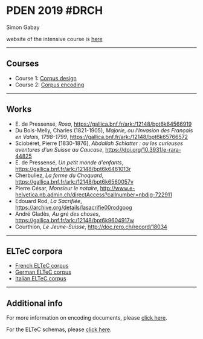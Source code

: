 # PDEN 2019 \#DRCH

Simon Gabay

website of the intensive course is [here](https://www.unil.ch/doc-digitalstudies/home/menuinst/activites-du-programme/distant-reading-tools-and-methods.html)

---
## Courses
* Course 1: [Corpus design](https://github.com/gabays/Cours_Basel_2019/blob/master/Corpus_design/Corpus_design.md)
* Course 2: [Corpus encoding](https://github.com/gabays/Cours_Basel_2019/blob/master/Corpus_Encoding/Corpus_encoding.md)

---

## Works
* E. de Pressensé, _Rosa_, https://gallica.bnf.fr/ark:/12148/bpt6k64566919
* Du Bois-Melly, Charles (1821-1905), _Majorie, ou l'Invasion des Français en Valais, 1798-1799_, https://gallica.bnf.fr/ark:/12148/bpt6k65766572
* Sciobéret, Pierre [1830-1876], _Abdallah Schlatter : ou les curieuses aventures d'un Suisse au Caucase_, https://doi.org/10.3931/e-rara-44825
* E. de Pressensé, _Un petit monde d'enfants_, https://gallica.bnf.fr/ark:/12148/bpt6k6461013r
* Cherbuliez, _La ferme du Choquard_, https://gallica.bnf.fr/ark:/12148/bpt6k6560057v
* Pierre César, _Monsieur le notaire_, http://www.e-helvetica.nb.admin.ch/directAccess?callnumber=nbdig-722911
* Edouard Rod, _La Sacrifiée_, https://archive.org/details/lasacrifie00rodgoog
* André Gladès, _Au gré des choses_, https://gallica.bnf.fr/ark:/12148/bpt6k9604917w
* Courthion, _Le Jeune-Suisse_, http://doc.rero.ch/record/18034

---


## ELTeC corpora
* [French ELTeC corpus](https://zenodo.org/record/3528337)
* [German ELTeC corpus](https://zenodo.org/record/3543244)
* [Italian ELTeC corpus](https://zenodo.org/record/3543333)

---
## Additional info

For more information on encoding documents, please [click here](https://distantreading.github.io/Schema/eltec-0.html).

For the ELTeC schemas, please [click here](https://github.com/COST-ELTeC/Schemas).
